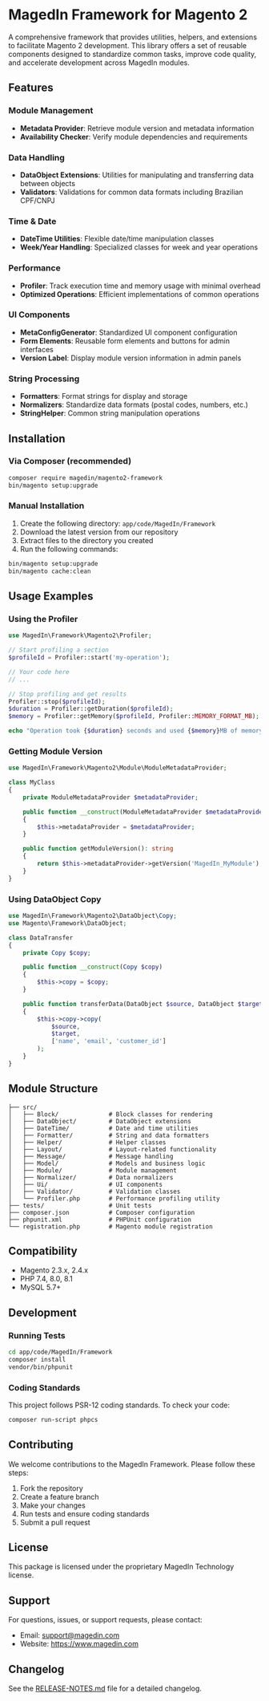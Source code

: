 # MagedIn Framework for Magento 2

A comprehensive framework that provides utilities, helpers, and extensions to facilitate Magento 2 development. This library offers a set of reusable components designed to standardize common tasks, improve code quality, and accelerate development across MagedIn modules.

## Features

### Module Management
- **Metadata Provider**: Retrieve module version and metadata information
- **Availability Checker**: Verify module dependencies and requirements

### Data Handling
- **DataObject Extensions**: Utilities for manipulating and transferring data between objects
- **Validators**: Validations for common data formats including Brazilian CPF/CNPJ

### Time & Date
- **DateTime Utilities**: Flexible date/time manipulation classes
- **Week/Year Handling**: Specialized classes for week and year operations

### Performance
- **Profiler**: Track execution time and memory usage with minimal overhead
- **Optimized Operations**: Efficient implementations of common operations

### UI Components
- **MetaConfigGenerator**: Standardized UI component configuration
- **Form Elements**: Reusable form elements and buttons for admin interfaces
- **Version Label**: Display module version information in admin panels

### String Processing
- **Formatters**: Format strings for display and storage
- **Normalizers**: Standardize data formats (postal codes, numbers, etc.)
- **StringHelper**: Common string manipulation operations

## Installation

### Via Composer (recommended)

```bash
composer require magedin/magento2-framework
bin/magento setup:upgrade
```

### Manual Installation

1. Create the following directory: `app/code/MagedIn/Framework`
2. Download the latest version from our repository
3. Extract files to the directory you created
4. Run the following commands:

```bash
bin/magento setup:upgrade
bin/magento cache:clean
```

## Usage Examples

### Using the Profiler

```php
use MagedIn\Framework\Magento2\Profiler;

// Start profiling a section
$profileId = Profiler::start('my-operation');

// Your code here
// ...

// Stop profiling and get results
Profiler::stop($profileId);
$duration = Profiler::getDuration($profileId);
$memory = Profiler::getMemory($profileId, Profiler::MEMORY_FORMAT_MB);

echo "Operation took {$duration} seconds and used {$memory}MB of memory";
```

### Getting Module Version

```php
use MagedIn\Framework\Magento2\Module\ModuleMetadataProvider;

class MyClass
{
    private ModuleMetadataProvider $metadataProvider;

    public function __construct(ModuleMetadataProvider $metadataProvider)
    {
        $this->metadataProvider = $metadataProvider;
    }

    public function getModuleVersion(): string
    {
        return $this->metadataProvider->getVersion('MagedIn_MyModule');
    }
}
```

### Using DataObject Copy

```php
use MagedIn\Framework\Magento2\DataObject\Copy;
use Magento\Framework\DataObject;

class DataTransfer
{
    private Copy $copy;

    public function __construct(Copy $copy)
    {
        $this->copy = $copy;
    }

    public function transferData(DataObject $source, DataObject $target): void
    {
        $this->copy->copy(
            $source,
            $target,
            ['name', 'email', 'customer_id']
        );
    }
}
```

## Module Structure

```
├── src/
│   ├── Block/              # Block classes for rendering
│   ├── DataObject/         # DataObject extensions
│   ├── DateTime/           # Date and time utilities
│   ├── Formatter/          # String and data formatters
│   ├── Helper/             # Helper classes
│   ├── Layout/             # Layout-related functionality
│   ├── Message/            # Message handling
│   ├── Model/              # Models and business logic
│   ├── Module/             # Module management
│   ├── Normalizer/         # Data normalizers
│   ├── Ui/                 # UI components
│   ├── Validator/          # Validation classes
│   └── Profiler.php        # Performance profiling utility
├── tests/                  # Unit tests
├── composer.json           # Composer configuration
├── phpunit.xml             # PHPUnit configuration
└── registration.php        # Magento module registration
```

## Compatibility

- Magento 2.3.x, 2.4.x
- PHP 7.4, 8.0, 8.1
- MySQL 5.7+

## Development

### Running Tests

```bash
cd app/code/MagedIn/Framework
composer install
vendor/bin/phpunit
```

### Coding Standards

This project follows PSR-12 coding standards. To check your code:

```bash
composer run-script phpcs
```

## Contributing

We welcome contributions to the MagedIn Framework. Please follow these steps:

1. Fork the repository
2. Create a feature branch
3. Make your changes
4. Run tests and ensure coding standards
5. Submit a pull request

## License

This package is licensed under the proprietary MagedIn Technology license.

## Support

For questions, issues, or support requests, please contact:

- Email: support@magedin.com
- Website: https://www.magedin.com

## Changelog

See the [RELEASE-NOTES.md](RELEASE-NOTES.md) file for a detailed changelog.